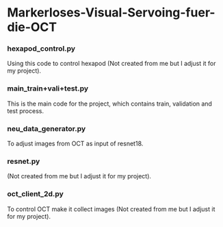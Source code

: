 # Markerloses-Visual-Servoing-fuer-die-OCT

### hexapod_control.py 
Using this code to control hexapod (Not created from me but I adjust it for my project).

### main_train+vali+test.py
This is the main code for the project, which contains train, validation and test process.

### neu_data_generator.py
To adjust images from OCT as input of resnet18.

### resnet.py
(Not created from me but I adjust it for my project).

### oct_client_2d.py
To control OCT make it collect images (Not created from me but I adjust it for my project).
